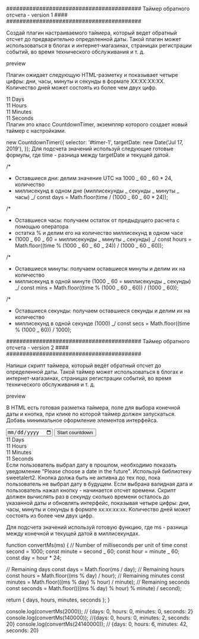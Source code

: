 ######################################### Таймер обратного отсчета - version 1 ####
#########################################

Создай плагин настраиваемого таймера, который ведет обратный отсчет до предварительно определенной
даты. Такой плагин может использоваться в блогах и интернет-магазинах, страницах регистрации
событий, во время технического обслуживания и т. д.

preview

Плагин ожидает следующую HTML-разметку и показывает четыре цифры: дни, часы, минуты и секунды в
формате XX:XX:XX:XX. Количество дней может состоять из более чем двух цифр.

<div class="timer" id="timer-1">
  <div class="field">
    <span class="value" data-value="days">11</span>
    <span class="label">Days</span>
  </div>

  <div class="field">
    <span class="value" data-value="hours">11</span>
    <span class="label">Hours</span>
  </div>

  <div class="field">
    <span class="value" data-value="mins">11</span>
    <span class="label">Minutes</span>
  </div>

  <div class="field">
    <span class="value" data-value="secs">11</span>
    <span class="label">Seconds</span>
  </div>
</div>
Плагин это класс CountdownTimer, экземпляр которого создает новый таймер с настройками.

new CountdownTimer({ selector: '#timer-1', targetDate: new Date('Jul 17, 2019'), }); Для подсчета
значений используй следующие готовые формулы, где time - разница между targetDate и текущей датой.

/\*

- Оставшиеся дни: делим значение UTC на 1000 _ 60 _ 60 \* 24, количество
- миллисекунд в одном дне (миллисекунды _ секунды _ минуты _ часы) _/ const days = Math.floor(time /
  (1000 _ 60 _ 60 \* 24));

/\*

- Оставшиеся часы: получаем остаток от предыдущего расчета с помощью оператора
- остатка % и делим его на количество миллисекунд в одном часе
- (1000 _ 60 _ 60 = миллисекунды _ минуты _ секунды) _/ const hours = Math.floor((time % (1000 _ 60
  _ 60 _ 24)) / (1000 _ 60 _ 60));

/\*

- Оставшиеся минуты: получаем оставшиеся минуты и делим их на количество
- миллисекунд в одной минуте (1000 _ 60 = миллисекунды _ секунды) _/ const mins = Math.floor((time %
  (1000 _ 60 _ 60)) / (1000 _ 60));

/\*

- Оставшиеся секунды: получаем оставшиеся секунды и делим их на количество
- миллисекунд в одной секунде (1000) _/ const secs = Math.floor((time % (1000 _ 60)) / 1000);

######################################### Таймер обратного отсчета - version 2 ####
#########################################

Напиши скрипт таймера, который ведёт обратный отсчет до определенной даты. Такой таймер может
использоваться в блогах и интернет-магазинах, страницах регистрации событий, во время технического
обслуживания и т. д.

preview

В HTML есть готовая разметка таймера, поле для выбора конечной даты и кнопка, при клике по которой
таймер должен запускаться. Добавь минимальное оформление элементов интерфейса.

<input type="date" id="date-selector" />
<button type="button" data-start>Start countdown</button>

<div class="timer">
  <div class="field">
    <span class="value" data-days>11</span>
    <span class="label">Days</span>
  </div>
  <div class="field">
    <span class="value" data-hours>11</span>
    <span class="label">Hours</span>
  </div>
  <div class="field">
    <span class="value" data-minutes>11</span>
    <span class="label">Minutes</span>
  </div>
  <div class="field">
    <span class="value" data-seconds>11</span>
    <span class="label">Seconds</span>
  </div>
</div>
Если пользователь выбрал дату в прошлом, необходимо показать уведомление "Please choose a date in the future". Используй библиотеку sweetalert2.
Кнопка должа быть не активна до тех пор, пока пользователь не выбрал дату в будущем.
Если выбрана валидная дата и пользователь нажал кнопку - начинается отсчет времени.
Скрипт должен вычислять раз в секунду сколько времени осталось до указанной даты и обновлять интерфейс, показывая четыре цифры: дни, часы, минуты и секунды в формате xx:xx:xx:xx. Количество дней может состоять из более чем двух цифр.

Для подсчета значений используй готовую функцию, где ms - разница между конечной и текущей датой в
миллисекундах.

function convertMs(ms) { // Number of milliseconds per unit of time const second = 1000; const
minute = second _ 60; const hour = minute _ 60; const day = hour \* 24;

// Remaining days const days = Math.floor(ms / day); // Remaining hours const hours = Math.floor((ms
% day) / hour); // Remaining minutes const minutes = Math.floor(((ms % day) % hour) / minute); //
Remaining seconds const seconds = Math.floor((((ms % day) % hour) % minute) / second);

return { days, hours, minutes, seconds }; }

console.log(convertMs(2000)); // {days: 0, hours: 0, minutes: 0, seconds: 2}
console.log(convertMs(140000)); //{days: 0, hours: 0, minutes: 2, seconds: 20}
console.log(convertMs(24140000)); // {days: 0, hours: 6, minutes: 42, seconds: 20}
